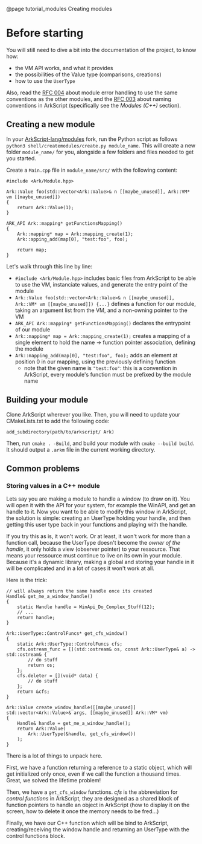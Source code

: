 @page tutorial_modules Creating modules

# Before starting

You will still need to dive a bit into the documentation of the project, to know how:
* the VM API works, and what it provides
* the possibilities of the Value type (comparisons, creations)
* how to use the `UserType`

Also, read the [RFC 004](https://github.com/ArkScript-lang/rfc/blob/master/004-module-error-handling.md) about module error handling to use the same conventions as the other modules, and the [RFC 003](https://github.com/ArkScript-lang/rfc/blob/master/003-naming-convention.md) about naming conventions in ArkScript (specifically see the *Modules (C++)* section).

## Creating a new module

In your [ArkScript-lang/modules](https://github.com/ArkScript-lang/modules) fork, run the Python script as follows `python3 shell/createmodules/create.py module_name`. This will create a new folder `module_name/` for you, alongside a few folders and files needed to get you started.

Create a `Main.cpp` file in `module_name/src/` with the following content:

~~~~{.cpp}
#include <Ark/Module.hpp>

Ark::Value foo(std::vector<Ark::Value>& n [[maybe_unused]], Ark::VM* vm [[maybe_unused]])
{
    return Ark::Value(1);
}

ARK_API Ark::mapping* getFunctionsMapping()
{
    Ark::mapping* map = Ark::mapping_create(1);
    Ark::apping_add(map[0], "test:foo", foo);

    return map;
}
~~~~

Let's walk through this line by line:
- `#include <Ark/Module.hpp>` includes basic files from ArkScript to be able to use the VM, instanciate values, and generate the entry point of the module
- `Ark::Value foo(std::vector<Ark::Value>& n [[maybe_unused]], Ark::VM* vm [[maybe_unused]]) {...}` defines a function for our module, taking an argument list from the VM, and a non-owning pointer to the VM
- `ARK_API Ark::mapping* getFunctionsMapping()` declares the entrypoint of our module
- `Ark::mapping* map = Ark::mapping_create(1);` creates a mapping of a single element to hold the name -> function pointer association, defining the module
- `Ark::mapping_add(map[0], "test:foo", foo);` adds an element at position 0 in our mapping, using the previously defining function
    - note that the given name is `"test:foo"`: this is a convention in ArkScript, every module's function must be prefixed by the module name

## Building your module

Clone ArkScript wherever you like. Then, you will need to update your CMakeLists.txt to add the following code:

~~~~{cmake}
add_subdirectory(path/to/arkscript/ Ark)
~~~~

Then, run `cmake . -Build`, and build your module with `cmake --build build`. It should output a `.arkm` file in the current working directory.

## Common problems

### Storing values in a C++ module

Lets say you are making a module to handle a window (to draw on it). You will open it with the API for your system, for example the WinAPI, and get an handle to it. Now you want to be able to modify this window in ArkScript, the solution is simple: creating an UserType holding your handle, and then getting this user type back in your functions and playing with the handle.

If you try this as is, it won't work. Or at least, it won't work for more than a function call, because the UserType doesn't become the *owner of the handle*, it only holds a view (observer pointer) to your ressource. That means your ressource must continue to live on its own in your module. Because it's a dynamic library, making a global and storing your handle in it will be complicated and in a lot of cases it won't work at all.

Here is the trick:

~~~~{.cpp}
// will always return the same handle once its created
Handle& get_me_a_window_handle()
{
    static Handle handle = WinApi_Do_Complex_Stuff(12);
    // ...
    return handle;
}

Ark::UserType::ControlFuncs* get_cfs_window()
{
    static Ark::UserType::ControlFuncs cfs;
    cfs.ostream_func = [](std::ostream& os, const Ark::UserType& a) -> std::ostream& {
        // do stuff
        return os;
    };
    cfs.deleter = [](void* data) {
        // do stuff
    };
    return &cfs;
}

Ark::Value create_window_handle([[maybe_unused]] std::vector<Ark::Value>& args, [[maybe_unused]] Ark::VM* vm)
{
    Handle& handle = get_me_a_window_handle();
    return Ark::Value(
        Ark::UserType(&handle, get_cfs_window())
    );
}
~~~~

There is a lot of things to unpack here.

First, we have a function returning a reference to a static object, which will get initialized only once, even if we call the function a thousand times. Great, we solved the lifetime problem!

Then, we have a `get_cfs_window` functions. *cfs* is the abbreviation for *control functions* in ArkScript, they are designed as a shared block of function pointers to handle an object in ArkScript (how to display it on the screen, how to delete it once the memory needs to be fred...)

Finally, we have our C++ function which will be bind to ArkScript, creating/receiving the window handle and returning an UserType with the control functions block.
